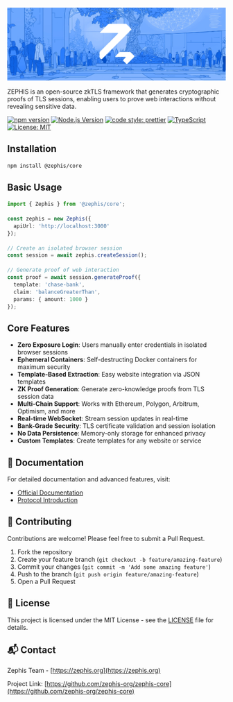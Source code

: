 ![ZEPHIS Cover](assets/intro.webp)

ZEPHIS is an open-source zkTLS framework that generates cryptographic proofs of TLS sessions, enabling users to prove web interactions without revealing sensitive data.

[![npm version](https://badge.fury.io/js/@zephis%2Fcore.svg)](https://badge.fury.io/js/@zephis%2Fcore)
[![Node.js Version](https://img.shields.io/badge/node-%3E%3D18.0.0-brightgreen)](https://nodejs.org/)
[![code style: prettier](https://img.shields.io/badge/code_style-prettier-ff69b4.svg)](https://github.com/prettier/prettier)
[![TypeScript](https://img.shields.io/badge/TypeScript-007ACC?logo=typescript&logoColor=white)](https://www.typescriptlang.org/)
[![License: MIT](https://img.shields.io/badge/License-MIT-yellow.svg)](https://opensource.org/licenses/MIT)

## Installation

```bash
npm install @zephis/core
```

## Basic Usage

```typescript
import { Zephis } from '@zephis/core';

const zephis = new Zephis({
  apiUrl: 'http://localhost:3000'
});

// Create an isolated browser session
const session = await zephis.createSession();

// Generate proof of web interaction
const proof = await session.generateProof({
  template: 'chase-bank',
  claim: 'balanceGreaterThan',
  params: { amount: 1000 }
});
```

## Core Features

- **Zero Exposure Login**: Users manually enter credentials in isolated browser sessions
- **Ephemeral Containers**: Self-destructing Docker containers for maximum security
- **Template-Based Extraction**: Easy website integration via JSON templates
- **ZK Proof Generation**: Generate zero-knowledge proofs from TLS session data
- **Multi-Chain Support**: Works with Ethereum, Polygon, Arbitrum, Optimism, and more
- **Real-time WebSocket**: Stream session updates in real-time
- **Bank-Grade Security**: TLS certificate validation and session isolation
- **No Data Persistence**: Memory-only storage for enhanced privacy
- **Custom Templates**: Create templates for any website or service

## 📖 Documentation

For detailed documentation and advanced features, visit:
- [Official Documentation](https://zephis.org/docs)
- [Protocol Introduction](https://zephis.org/docs/protocol/intro)

## 🤝 Contributing

Contributions are welcome! Please feel free to submit a Pull Request.

1. Fork the repository
2. Create your feature branch (`git checkout -b feature/amazing-feature`)
3. Commit your changes (`git commit -m 'Add some amazing feature'`)
4. Push to the branch (`git push origin feature/amazing-feature`)
5. Open a Pull Request

## 📄 License

This project is licensed under the MIT License - see the [LICENSE](LICENSE) file for details.

## 📬 Contact

Zephis Team - [https://zephis.org](https://zephis.org)

Project Link: [https://github.com/zephis-org/zephis-core](https://github.com/zephis-org/zephis-core)
